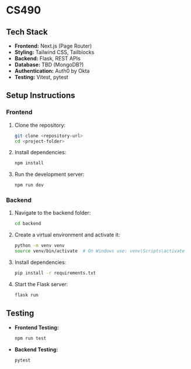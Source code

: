# **CS490**

## **Tech Stack**

- **Frontend:** Next.js (Page Router)
- **Styling:** Tailwind CSS, Tailblocks
- **Backend:** Flask, REST APIs
- **Database:** TBD (MongoDB?)
- **Authentication:** Auth0 by Okta
- **Testing:** Vitest, pytest

## **Setup Instructions**

### **Frontend**
1. Clone the repository:
   ```sh
   git clone <repository-url>
   cd <project-folder>
   ```
2. Install dependencies:
   ```sh
   npm install
   ```
3. Run the development server:
   ```sh
   npm run dev
   ```

### **Backend**
1. Navigate to the backend folder:
   ```sh
   cd backend
   ```
2. Create a virtual environment and activate it:
   ```sh
   python -m venv venv
   source venv/bin/activate  # On Windows use: venv\Scripts\activate
   ```
3. Install dependencies:
   ```sh
   pip install -r requirements.txt
   ```
4. Start the Flask server:
   ```sh
   flask run
   ```

## **Testing**
- **Frontend Testing:**
  ```sh
  npm run test
  ```
- **Backend Testing:**
  ```sh
  pytest
  ```
